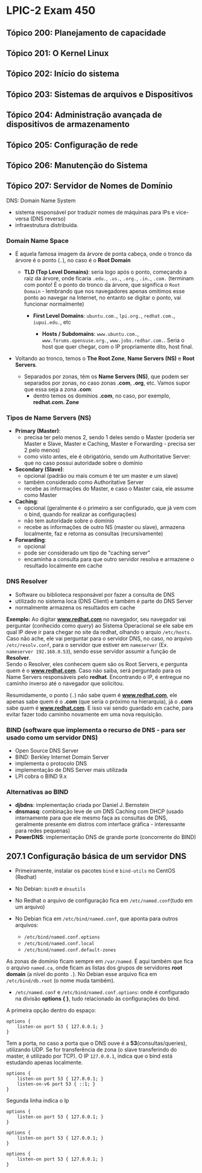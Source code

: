 # LPIC-2 Exam 450

## Tópico 200: Planejamento de capacidade
## Tópico 201: O Kernel Linux
## Tópico 202: Início do sistema
## Tópico 203: Sistemas de arquivos e Dispositivos
## Tópico 204: Administração avançada de dispositivos de armazenamento
## Tópico 205: Configuração de rede
## Tópico 206: Manutenção do Sistema

## Tópico 207: Servidor de Nomes de Domínio

DNS: Domain Name System
- sistema responsável por traduzir nomes de máquinas para IPs e vice-versa (DNS reverso)
- infraestrutura distribuída.

### Domain Name Space

- É aquela famosa imagem da árvore de ponta cabeça, onde o tronco da árvore é o ponto (`.`), no caso é o **Root Domain**

	- **TLD (Top Level Domains)**: seria logo após o ponto, começando a raiz da árvore, onde ficaria `.edu.`, `.us.`, `.org.`, `.in.`, `.com.` (terminam com ponto! É o ponto do tronco da árvore, que significa o `Root Domain` - lembrando que nos navegadores apenas omitimos esse ponto ao navegar na Internet, no entanto se digitar o ponto, vai funcionar normalmente)

		- **First Level Domains**: `ubuntu.com.`, `lpi.org.`, `redhat.com.`, `iupui.edu.`, etc

			- **Hosts / Subdomains**: `www.ubuntu.com.`, `www.forums.opensuse.org.`, `www.jobs.redhar.com.`. Seria o host que quer chegar, com o IP propriamente dito, host final.

- Voltando ao tronco, temos o **The Root Zone**, **Name Servers (NS)** e **Root Servers**.

	- Separados por zonas, têm os **Name Servers (NS)**, que podem ser separados por zonas, no caso zonas **.com**, **.org**, etc.  Vamos supor que essa seja a zona **.com**:
		- dentro temos os domínios **.com**, no caso, por exemplo, **redhat.com. Zone**

### Tipos de Name Servers (NS)

- **Primary (Master)**: 
	- precisa ter pelo menos 2, sendo 1 deles sendo o Master (poderia ser Master e Slave, Master e Caching, Master e Forwarding - precisa ser 2 pelo menos)
	- como visto antes, ele é obrigatório, sendo um Authoritative Server: que no caso possui autoridade sobre o domínio
- **Secondary (Slave)**:
	- opcional (padrão ou mais comum é ter um master e um slave)
	- também considerado como Authoritative Server
	- recebe as informações do Master, e caso o Master caia, ele assume como Master
- **Caching**:
	- opcional (geralmente é o primeiro a ser configurado, que já vem com o bind, quando for realizar as configurações)
	- não tem autoridade sobre o domínio
	- recebe as informações de outro NS (master ou slave), armazena localmente, faz e retorna as consultas (recursivamente)
- **Forwarding**:
	- opcional
	- pode ser considerado um tipo de "caching server"
	- encaminha a consulta para que outro servidor resolva e armazene o resultado localmente em cache

### DNS Resolver

- Software ou biblioteca responsável por fazer a consulta de DNS
- utilizado no sistema loca (DNS Client) e também é parte do DNS Server
- normalmente armazena os resultados em cache

**Exemplo:** Ao digitar **www.redhat.com** no navegador, seu navegador vai perguntar (conhecido como *query*) ao Sistema Operacional se ele sabe em qual IP deve ir para chegar no site da redhat, olhando o arquio `/etc/hosts`.<br>
Caso não ache, ele vai perguntar para o servidor DNS, no caso, no arquivo `/etc/resolv.conf`, para o servidor que estiver em `nameserver` (Ex. `nameserver 192.168.0.53`), sendo esse servidor assumir a função de **Resolver**.<br>
Sendo o Resolver, eles conhecem quem são os Root Servers, e pergunta quem é o **www.redhat.com**. Caso não saiba, será perguntado para os Name Servers responsáveis pelo **redhat**. Encontrando o IP, é entregue no caminho inverso até o navegador que solicitou.

Resumidamente, o ponto (`.`) não sabe quem é **www.redhat.com**, ele apenas sabe quem é o **.com** (que seria o próximo na hierarquia), já o **.com** sabe quem é **www.redhat.com**. E isso vai sendo guardado em cache, para evitar fazer todo caminho novamente em uma nova requisição.

### BIND (software que implementa o recurso de DNS - para ser usado como um servidor DNS)
 
- Open Source DNS Server
- BIND: Berkley Internet Domain Server
- implementa o protocolo DNS
- implementação de DNS Server mais utilizada
- LPI cobra o BIND 9.x

### Alternativas ao BIND

- **djbdns**: implementação criada por Daniel J. Bernstein
- **dnsmasq**: combinação leve de um DNS Caching com DHCP (usado internamente para que ele mesmo faça as consultas de DNS, geralmente presente em distros com interface gráfica - interessante para redes pequenas)
- **PowerDNS**: implementação DNS de grande porte (concorrente do BIND)

## 207.1 Configuração básica de um servidor DNS

- Primeiramente, instalar os pacotes `bind` e `bind-utils` no CentOS (Redhat)
- No Debian: `bind9` e `dnsutils`

- No Redhat o arquivo de configuração fica em `/etc/named.conf`(tudo em um arquivo)
- No Debian fica em `/etc/bind/named.conf`, que aponta para outros arquivos:
	- `/etc/bind/named.conf.options`
	- `/etc/bind/named.conf.local`
	- `/etc/bind/named.conf.default-zones`

As zonas de domínio ficam sempre em `/var/named`. É aqui também que fica o arquivo `named.ca`, onde ficam as listas dos grupos de servidores **root domain** (a nível do ponto `.`). No Debian esse arquivo fica em `/etc/bind/db.root` (o nome muda também).


- `/etc/named.conf` e `/etc/bind/named.conf.options`: onde é configurado na divisão **options { }**, tudo relacionado às configurações do bind.

A primeira opção dentro do espaço:<br>

    options {
	    listen-on port 53 { 127.0.0.1; }
    }

Tem a porta, no caso a porta que o DNS ouve é a **53**(consultas/queries), utilizando UDP. Se for transferência de zona (o slave transferindo do master, é utilizado por TCP). O IP `127.0.0.1`, indica que o bind está estudando apenas localmente.

    options {
	    listen-on port 53 { 127.0.0.1; }
	    listen-on-v6 port 53 { ::1; }
    }

Segunda linha indica o Ip

    options {
	    listen-on port 53 { 127.0.0.1; }
    }

    options {
	    listen-on port 53 { 127.0.0.1; }
    }

    options {
	    listen-on port 53 { 127.0.0.1; }
    }
<!--stackedit_data:
eyJoaXN0b3J5IjpbMTE0MjQ0NDQ2NiwyMzI2MDczNDcsOTczMT
c2MDg1LC0zOTQ5NTMyNTIsLTEwODgyMzE4OTUsNDU2MTA2MjE4
LDEyMzAxMTI3NTQsLTE4NjI1OTEwMjcsMTE5OTAwNzY2MiwtMT
Y2NzcyMTE4OCwtOTYzODcwNDUwLC04MjE4MjQ2MjIsNjQ1NTg1
NTU4LDE1NjEwMzI0MDJdfQ==
-->